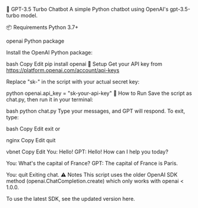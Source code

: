 💬 GPT-3.5 Turbo Chatbot
A simple Python chatbot using OpenAI's gpt-3.5-turbo model.

📦 Requirements
Python 3.7+

openai Python package

Install the OpenAI Python package:

bash
Copy
Edit
pip install openai
🔑 Setup
Get your API key from https://platform.openai.com/account/api-keys

Replace "sk-" in the script with your actual secret key:

python
openai.api_key = "sk-your-api-key"
🚀 How to Run
Save the script as chat.py, then run it in your terminal:

bash
python chat.py
Type your messages, and GPT will respond. To exit, type:

bash
Copy
Edit
exit
or

nginx
Copy
Edit
quit

vbnet
Copy
Edit
You: Hello!
GPT: Hello! How can I help you today?

You: What's the capital of France?
GPT: The capital of France is Paris.

You: quit
Exiting chat.
⚠️ Notes
This script uses the older OpenAI SDK method (openai.ChatCompletion.create) which only works with openai < 1.0.0.

To use the latest SDK, see the updated version here.

